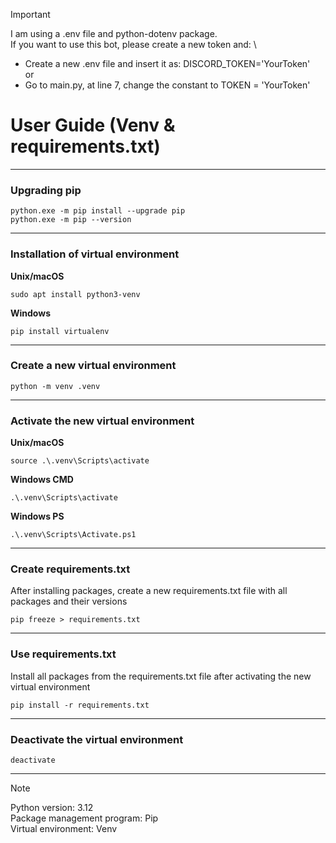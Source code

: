 > [!IMPORTANT]  
> I am using a .env file and python-dotenv package. \
> If you want to use this bot, please create a new token and: \
> - Create a new .env file and insert it as: DISCORD_TOKEN='YourToken' \
> or
> - Go to main.py, at line 7, change the constant to TOKEN = 'YourToken'

# User Guide (Venv & requirements.txt)

---

### Upgrading pip
```
python.exe -m pip install --upgrade pip
python.exe -m pip --version
```

---

### Installation of virtual environment
**Unix/macOS**
```
sudo apt install python3-venv
```
**Windows**
```
pip install virtualenv
```

---

### Create a new virtual environment
```
python -m venv .venv
```

---

### Activate the new virtual environment
**Unix/macOS**
```
source .\.venv\Scripts\activate
```
**Windows CMD**
```
.\.venv\Scripts\activate
```
**Windows PS**
```
.\.venv\Scripts\Activate.ps1
```

---

### Create requirements.txt
After installing packages, create a new requirements.txt file with all packages and their versions
```
pip freeze > requirements.txt
```

---

### Use requirements.txt
Install all packages from the requirements.txt file after activating the new virtual environment
```
pip install -r requirements.txt
```

---

### Deactivate the virtual environment
```
deactivate
```

---

> [!NOTE]  
> Python version:  3.12 \
> Package management program: Pip \
> Virtual environment: Venv
